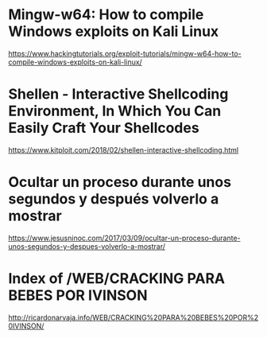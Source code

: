 # Mingw-w64: How to compile Windows exploits on Kali Linux
https://www.hackingtutorials.org/exploit-tutorials/mingw-w64-how-to-compile-windows-exploits-on-kali-linux/

# Shellen - Interactive Shellcoding Environment, In Which You Can Easily Craft Your Shellcodes
https://www.kitploit.com/2018/02/shellen-interactive-shellcoding.html

# Ocultar un proceso durante unos segundos y después volverlo a mostrar
https://www.jesusninoc.com/2017/03/09/ocultar-un-proceso-durante-unos-segundos-y-despues-volverlo-a-mostrar/

# Index of /WEB/CRACKING PARA BEBES POR IVINSON
http://ricardonarvaja.info/WEB/CRACKING%20PARA%20BEBES%20POR%20IVINSON/
